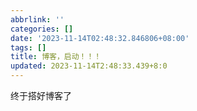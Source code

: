 ```yaml
---
abbrlink: ''
categories: []
date: '2023-11-14T02:48:32.846806+08:00'
tags: []
title: 博客，启动！！！
updated: 2023-11-14T2:48:33.439+8:0
---
```

终于搭好博客了
